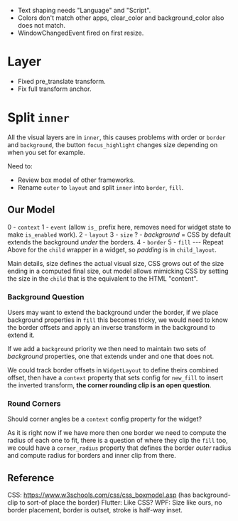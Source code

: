 * Text shaping needs "Language" and "Script".
* Colors don't match other apps, clear_color and background_color also does not match.
* WindowChangedEvent fired on first resize.

# Layer

* Fixed pre_translate transform.
* Fix full transform anchor.

# Split `inner`

All the visual layers are in `inner`, this causes problems with order or `border` and `background`, the button `focus_highlight` changes
size depending on when you set for example.

Need to:

* Review box model of other frameworks.
* Rename `outer` to `layout` and split `inner` into `border`, `fill`.

## Our Model

0 - `context`
1 - `event` (allow `is_` prefix here, removes need for widget state to make `is_enabled` work).
2 - `layout`
3 - `size`
? - *background* = CSS by default extends the background *under* the borders.
4 - `border`
5 - `fill`
--- Repeat Above for the `child` wrapper in a widget, so *padding* is in `child_layout`.

Main details, size defines the actual visual size, CSS grows out of the size ending in a computed final size,
out model allows mimicking CSS by setting the size in the `child` that is the equivalent to the HTML "content".

### Background Question

Users may want to extend the background under the border, if we place background properties in `fill` this becomes tricky, 
we would need to know the border offsets and apply an inverse transform in the background to extend it.

If we add a `background` priority we then need to maintain two sets of *background* properties, one that extends under and one that does not.

We could track border offsets in `WidgetLayout` to define theirs combined offset, then have a `context` property that sets config for `new_fill`
to insert the inverted transform, **the corner rounding clip is an open question**.

### Round Corners

Should corner angles be a `context` config property for the widget?

As it is right now if we have more then one border we need to compute the radius of each one to fit, there is a question of where they
clip the `fill` too, we could have a `corner_radius` property that defines the border *outer* radius and compute radius for borders and inner
clip from there.

## Reference

CSS: https://www.w3schools.com/css/css_boxmodel.asp (has background-clip to sort-of place the border)
Flutter: Like CSS?
WPF: Size like ours, no border placement, border is outset, stroke is half-way inset.